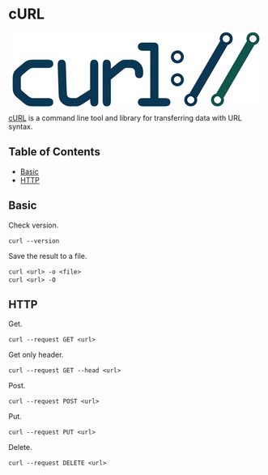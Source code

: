 # cURL

<p align="center"><img align="center" src="curl.png"></p>

[cURL](https://curl.se/) is a command line tool and library for transferring data with URL syntax.

## Table of Contents

* [Basic](#Basic)
* [HTTP](#http)

## Basic

Check version.
```
curl --version
```

Save the result to a file.
```
curl <url> -o <file>
curl <url> -O
```

## HTTP

Get.
```
curl --request GET <url>
```

Get only header.
```
curl --request GET --head <url>
```

Post.
```
curl --request POST <url>
```

Put.
```
curl --request PUT <url>
```

Delete.
```
curl --request DELETE <url>
```
